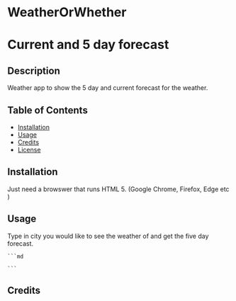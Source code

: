 # WeatherOrWhether

# Current and 5 day forecast

## Description

Weather app to show the 5 day and current forecast for the weather.



## Table of Contents 

- [Installation](#installation)
- [Usage](#usage)
- [Credits](#credits)
- [License](#license)

## Installation

Just need a browswer that runs HTML 5. (Google Chrome, Firefox, Edge etc
)
## Usage

Type in city you would like to see the weather of and get the five day forecast. 

    ```md
   
    ```

## Credits

 